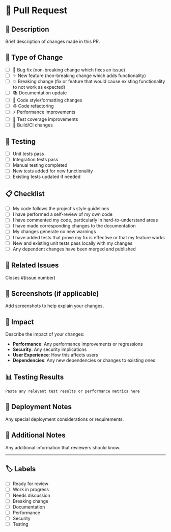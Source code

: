# 🚀 Pull Request

## 📝 Description
Brief description of changes made in this PR.

## 🔄 Type of Change
- [ ] 🐛 Bug fix (non-breaking change which fixes an issue)
- [ ] ✨ New feature (non-breaking change which adds functionality)
- [ ] 💥 Breaking change (fix or feature that would cause existing functionality to not work as expected)
- [ ] 📚 Documentation update
- [ ] 🎨 Code style/formatting changes
- [ ] ♻️ Code refactoring
- [ ] ⚡ Performance improvements
- [ ] 🧪 Test coverage improvements
- [ ] 🔧 Build/CI changes

## 🧪 Testing
- [ ] Unit tests pass
- [ ] Integration tests pass
- [ ] Manual testing completed
- [ ] New tests added for new functionality
- [ ] Existing tests updated if needed

## 📋 Checklist
- [ ] My code follows the project's style guidelines
- [ ] I have performed a self-review of my own code
- [ ] I have commented my code, particularly in hard-to-understand areas
- [ ] I have made corresponding changes to the documentation
- [ ] My changes generate no new warnings
- [ ] I have added tests that prove my fix is effective or that my feature works
- [ ] New and existing unit tests pass locally with my changes
- [ ] Any dependent changes have been merged and published

## 🔗 Related Issues
Closes #(issue number)

## 📸 Screenshots (if applicable)
Add screenshots to help explain your changes.

## 🎯 Impact
Describe the impact of your changes:
- **Performance**: Any performance improvements or regressions
- **Security**: Any security implications
- **User Experience**: How this affects users
- **Dependencies**: Any new dependencies or changes to existing ones

## 📊 Testing Results
```
Paste any relevant test results or performance metrics here
```

## 🚀 Deployment Notes
Any special deployment considerations or requirements.

## 📝 Additional Notes
Any additional information that reviewers should know.

---

## 🏷️ Labels
- [ ] Ready for review
- [ ] Work in progress
- [ ] Needs discussion
- [ ] Breaking change
- [ ] Documentation
- [ ] Performance
- [ ] Security
- [ ] Testing

